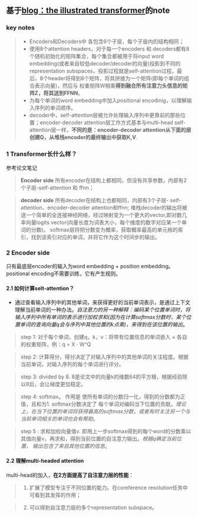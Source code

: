 ## 基于[blog：the illustrated transformer](https://jalammar.github.io/illustrated-transformer/)的note
### key notes
> * Encoders和Decoders中 各包含6个子层，每个子层内的结构相同；
> * 使用8个attention headers，对于每一个encoders 和 decoders都有8个随机初始化的矩阵集合，每个集合都被用于将input word embedding(或者来自较低decoder/decoder的向量)投影到不同的representation subspaces，投影过程就是self-attention过程，最后，8个header将得到8个矩阵，将其拼接为一个矩阵(即每个单词的组合表示向量)，然后与 权重矩阵W相乘**得到融合所有注意力头信息的矩阵Z，将其送到FFNN**。
> * 为每个单词的word embedding中加入positional encodinig，以理解输入序列的单词顺序。
> * decoder中，self-attention层被允许处理输入序列中更靠前的那些位置；encoder-decoder attention层工作方式基本与multi-head self-attention层一样，**不同的是：encoder-decoder attention从下面的层创建Q，从堆栈encoder的最终输出中获取K,V**.
### 1 Transformer长什么样？
参考论文笔记

> **Encoder side** 所有encoder在结构上都相同，但没有共享参数，内部有2个子层-self-attention 和 ffnn；

> **decoder side** 所有decoder在结构上也都相同，内部有3个子层- self-attention、encoder-decoder attention和ffnn;  堆栈decoder的输出将被送一个简单的全连接神经网络，经过映射变为一个更大的vector,即对数几率向量logits vector(向量长度为词表大小，每个维度的数字对应某一个单词的分数)。   softmax层将把分数变为概率，获取概率最高的单元格的索引，找到该索引对应的单词，并将它作为这个时间步的输出。
### 2 Encoder side
只有最底层encoder的输入为word embedding + position embedding。positional encoding不需要训练，它有产生规则。
#### 2.1 如何计算selt-attention？
* 通过查看输入序列中的其他单词，来获得更好的当前单词表示，是通过上下文理解当前单词的一种办法。*自注意力的另一种解释：编码某个位置单词时，将输入序列中所有单词的表示进行加权求和(因为在计算softmax分数时，某个位置单词的查询向量q会与序列中其他位置的k点乘)，来得到在该位置的输出*。
> step 1: 对于每个单词，创建q，k，v：将带有位置信息的单词嵌入 × 各自的权重矩阵，例：q =  X · W^Q

> step 2: 计算得分，得分决定了对输入序列中的其他单词的关注程度。根据当前单词，对输入序列的每个单词进行评分。

> step 3: divided by 8.   8是论文中的向量k的维数64的平方根，根据经验除以8后，会让梯度更加稳定。

> step 4: softmax。 作用是 使所有单词的分数归一化，得到的分数都为正值，且和为1. softmax分数决定了 每个单词对编码当下位置的贡献。*理论上，在当下位置的单词将获得最高的softmax分数，或者有时关注另一个与当前单词相关的单词也会有帮助*。

> step 5 :  求和加权向量值v. 即用上一步softmax得到的每个word的分数乘以其值向量v，再求和，得到当前位置的自注意力输出。*根据q确定当前位置， 输出包含了来自其他位置的信息*。
#### 2.2 理解multi-headed attention
multi-head的加入，**在2方面提高了自注意力层的性能**：
> 1. 扩展了模型专注于不同位置的能力。在coreference resolution任务中可看到其发挥的作用；

> 2. 可以得到自注意力层的多个representation subspace。




